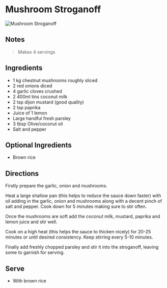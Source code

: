 # Mushroom Stroganoff

![Mushroom Stroganoff](/recipes/content/images/mushroom_stroganoff.jpeg)

## Notes

> Makes 4 servings

## Ingredients

- 1 kg chestnut mushrooms roughly sliced
- 2 red onions diced
- 4 garlic cloves crushed
- 2 400ml tins coconut milk
- 2 tsp dijon mustard (good quality)
- 2 tsp paprika
- Juice of 1 lemon
- Large handful fresh parsley
- 3 tbsp Olive/coconut oil
- Salt and pepper

## Optional Ingredients

- Brown rice

## Directions

Firstly prepare the garlic, onion and mushrooms.

Heat a large shallow pan (this helps to reduce the sauce down faster) with oil adding in the garlic, onion and mushrooms along with a decent pinch of salt and pepper. Cook down for 5 minutes making sure to stir often.

Once the mushrooms are soft add the coconut milk, mustard, paprika and lemon juice and stir well.

Cook on a high heat (this helps the sauce to thicken nicely) for 20-25 minutes or until desired consistency. Keep stirring every 5-10 minutes.

Finally add freshly chopped parsley and stir it into the stroganoff, leaving some to garnish for serving.

## Serve

- With brown rice

